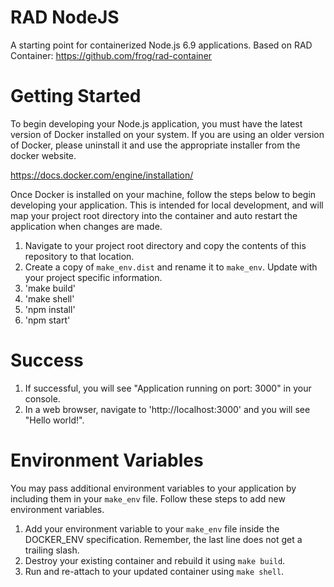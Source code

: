 # RAD NodeJS

A starting point for containerized Node.js 6.9 applications.  Based on RAD Container:  https://github.com/frog/rad-container

# Getting Started
To begin developing your Node.js application, you must have the latest version of Docker installed on your system.  If you are using an older version of Docker, please uninstall it and use the appropriate installer from the docker website.

https://docs.docker.com/engine/installation/

Once Docker is installed on your machine, follow the steps below to begin developing your application.  This is intended for local development, and will map your project root directory into the container and auto restart the application when changes are made.

1.  Navigate to your project root directory and copy the contents of this repository to that location.
2.  Create a copy of `make_env.dist` and rename it to `make_env`.  Update with your project specific information.
3.  'make build'
4.  'make shell'
5.  'npm install'
6.  'npm start'

# Success
1.  If successful, you will see "Application running on port: 3000" in your console.
2.  In a web browser, navigate to 'http://localhost:3000' and you will see "Hello world!".

# Environment Variables

You may pass additional environment variables to your application by including them in your `make_env` file.  Follow these steps to add new environment variables.

1.  Add your environment variable to your `make_env` file inside the DOCKER_ENV specification.  Remember, the last line does not get a trailing slash.
2.  Destroy your existing container and rebuild it using `make build`.
3.  Run and re-attach to your updated container using `make shell`.